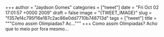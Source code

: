 
+++
author = "Jaydson Gomes"
categories = ["tweet"]
date = "Fri Oct 02 17:01:57 +0000 2009"
draft = false
image = "{TWEET_IMAGE}"
slug = "f357ef4c795f16e187c2ac86e0dd7710b748713d"
tags = ["tweet"]
title = """Como assim Olimpiadas? Ac..."""
+++
Como assim Olimpiadas? Acho que to meio por fora mesmo...
